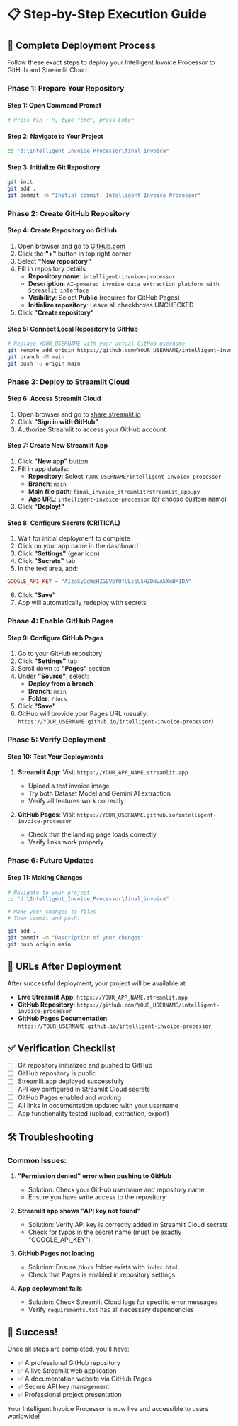 # 📋 Step-by-Step Execution Guide

## 🚀 Complete Deployment Process

Follow these exact steps to deploy your Intelligent Invoice Processor to GitHub and Streamlit Cloud.

### Phase 1: Prepare Your Repository

#### Step 1: Open Command Prompt
```bash
# Press Win + R, type "cmd", press Enter
```

#### Step 2: Navigate to Your Project
```bash
cd "d:\Intelligent_Invoice_Processor\final_invoice"
```

#### Step 3: Initialize Git Repository
```bash
git init
git add .
git commit -m "Initial commit: Intelligent Invoice Processor"
```

### Phase 2: Create GitHub Repository

#### Step 4: Create Repository on GitHub
1. Open browser and go to [GitHub.com](https://github.com)
2. Click the **"+"** button in top right corner
3. Select **"New repository"**
4. Fill in repository details:
   - **Repository name**: `intelligent-invoice-processor`
   - **Description**: `AI-powered invoice data extraction platform with Streamlit interface`
   - **Visibility**: Select **Public** (required for GitHub Pages)
   - **Initialize repository**: Leave all checkboxes UNCHECKED
5. Click **"Create repository"**

#### Step 5: Connect Local Repository to GitHub
```bash
# Replace YOUR_USERNAME with your actual GitHub username
git remote add origin https://github.com/YOUR_USERNAME/intelligent-invoice-processor.git
git branch -M main
git push -u origin main
```

### Phase 3: Deploy to Streamlit Cloud

#### Step 6: Access Streamlit Cloud
1. Open browser and go to [share.streamlit.io](https://share.streamlit.io)
2. Click **"Sign in with GitHub"**
3. Authorize Streamlit to access your GitHub account

#### Step 7: Create New Streamlit App
1. Click **"New app"** button
2. Fill in app details:
   - **Repository**: Select `YOUR_USERNAME/intelligent-invoice-processor`
   - **Branch**: `main`
   - **Main file path**: `final_invoice_streamlit/streamlit_app.py`
   - **App URL**: `intelligent-invoice-processor` (or choose custom name)
3. Click **"Deploy!"**

#### Step 8: Configure Secrets (CRITICAL)
1. Wait for initial deployment to complete
2. Click on your app name in the dashboard
3. Click **"Settings"** (gear icon)
4. Click **"Secrets"** tab
5. In the text area, add:
```toml
GOOGLE_API_KEY = "AIzaSyDqWsHZGDVbfOfULsjU5HZDNvA5XeBM1DA"
```
6. Click **"Save"**
7. App will automatically redeploy with secrets

### Phase 4: Enable GitHub Pages

#### Step 9: Configure GitHub Pages
1. Go to your GitHub repository
2. Click **"Settings"** tab
3. Scroll down to **"Pages"** section
4. Under **"Source"**, select:
   - **Deploy from a branch**
   - **Branch**: `main`
   - **Folder**: `/docs`
5. Click **"Save"**
6. GitHub will provide your Pages URL (usually: `https://YOUR_USERNAME.github.io/intelligent-invoice-processor`)

### Phase 5: Verify Deployment

#### Step 10: Test Your Deployments
1. **Streamlit App**: Visit `https://YOUR_APP_NAME.streamlit.app`
   - Upload a test invoice image
   - Try both Dataset Model and Gemini AI extraction
   - Verify all features work correctly

2. **GitHub Pages**: Visit `https://YOUR_USERNAME.github.io/intelligent-invoice-processor`
   - Check that the landing page loads correctly
   - Verify links work properly

### Phase 6: Future Updates

#### Step 11: Making Changes
```bash
# Navigate to your project
cd "d:\Intelligent_Invoice_Processor\final_invoice"

# Make your changes to files
# Then commit and push:

git add .
git commit -m "Description of your changes"
git push origin main
```

## 🔧 URLs After Deployment

After successful deployment, your project will be available at:

- **Live Streamlit App**: `https://YOUR_APP_NAME.streamlit.app`
- **GitHub Repository**: `https://github.com/YOUR_USERNAME/intelligent-invoice-processor`
- **GitHub Pages Documentation**: `https://YOUR_USERNAME.github.io/intelligent-invoice-processor`

## ✅ Verification Checklist

- [ ] Git repository initialized and pushed to GitHub
- [ ] GitHub repository is public
- [ ] Streamlit app deployed successfully
- [ ] API key configured in Streamlit Cloud secrets
- [ ] GitHub Pages enabled and working
- [ ] All links in documentation updated with your username
- [ ] App functionality tested (upload, extraction, export)

## 🛠️ Troubleshooting

### Common Issues:

1. **"Permission denied" error when pushing to GitHub**
   - Solution: Check your GitHub username and repository name
   - Ensure you have write access to the repository

2. **Streamlit app shows "API key not found"**
   - Solution: Verify API key is correctly added in Streamlit Cloud secrets
   - Check for typos in the secret name (must be exactly "GOOGLE_API_KEY")

3. **GitHub Pages not loading**
   - Solution: Ensure `/docs` folder exists with `index.html`
   - Check that Pages is enabled in repository settings

4. **App deployment fails**
   - Solution: Check Streamlit Cloud logs for specific error messages
   - Verify `requirements.txt` has all necessary dependencies

## 🎉 Success!

Once all steps are completed, you'll have:
- ✅ A professional GitHub repository
- ✅ A live Streamlit web application
- ✅ A documentation website via GitHub Pages
- ✅ Secure API key management
- ✅ Professional project presentation

Your Intelligent Invoice Processor is now live and accessible to users worldwide!